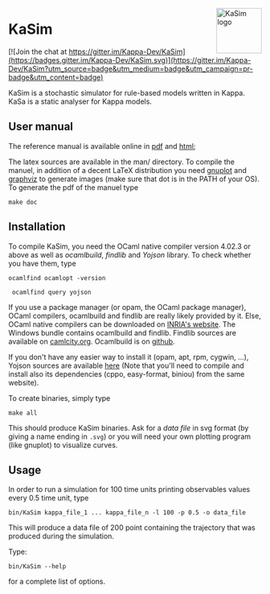 <img
src="https://rawgithub.com/Kappa-Dev/KaSim/master/man/img/KaSim-Logo.svg"
alt="KaSim logo" title="Stochastic Kappa Simulator" align="right" height="90"/>
# KaSim

[![Join the chat at https://gitter.im/Kappa-Dev/KaSim](https://badges.gitter.im/Kappa-Dev/KaSim.svg)](https://gitter.im/Kappa-Dev/KaSim?utm_source=badge&utm_medium=badge&utm_campaign=pr-badge&utm_content=badge)


KaSim is a stochastic simulator for rule-based models written in Kappa. KaSa is
a static analyser for Kappa models.

## User manual

The reference manual is available online in
[pdf](https://github.com/Kappa-Dev/KaSim/releases) and
[html](http://kappa-dev.github.io/docs/KaSim-manual-master/KaSim_manual.htm);

The latex sources are available in the man/ directory. To compile the
manuel, in addition of a decent LaTeX distribution you need
[gnuplot](http://www.gnuplot.info/) and
[graphviz](http://www.graphviz.org/) to generate images (make sure
that dot is in the PATH of your OS). To generate the pdf of the manuel
type

`make doc`

## Installation

To compile KaSim, you need the OCaml native compiler version 4.02.3 or
above as well as _ocamlbuild_, _findlib_ and
_Yojson_ library. To check whether you have them, type

`ocamlfind ocamlopt -version`

` ocamlfind query yojson`

If you use a package manager (or opam, the OCaml package manager),
OCaml compilers, ocamlbuild and findlib are really likely provided by
it. Else, OCaml native compilers can be downloaded on [INRIA's
website](http://caml.inria.fr/). The Windows bundle contains
ocamlbuild and findlib. Findlib sources are available on
[camlcity.org](http://projects.camlcity.org/projects/findlib.html). Ocamlbuild
is on [github](https://github.com/ocaml/ocamlbuild).

If you don't have any easier way to install it (opam, apt, rpm,
cygwin, ...), Yojson sources are available
[here](http://mjambon.com/releases/yojson) (Note that you'll need to
compile and install also its dependencies (cppo, easy-format, biniou)
from the same website).

To create binaries, simply type

`make all`

This should produce KaSim binaries. Ask for a *data file* in svg format (by
giving a name ending in `.svg`) or you will need your own plotting program (like
gnuplot) to visualize curves.

## Usage

In order to run a simulation for 100 time units printing observables values
every 0.5 time unit, type

`bin/KaSim kappa_file_1 ... kappa_file_n -l 100 -p 0.5 -o data_file`

This will produce a data file of 200 point containing the
trajectory that was produced during the simulation.

Type:

`bin/KaSim --help`

for a complete list of options.

